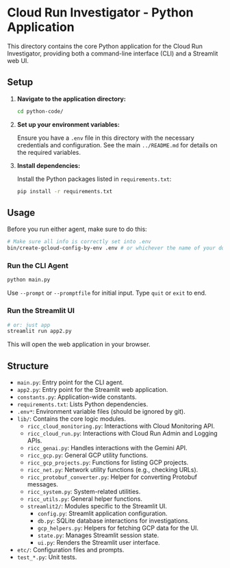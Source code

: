 # Cloud Run Investigator - Python Application

This directory contains the core Python application for the Cloud Run Investigator, providing both a command-line interface (CLI) and a Streamlit web UI.

## Setup

1.  **Navigate to the application directory:**

    ```bash
    cd python-code/
    ```

2.  **Set up your environment variables:**

    Ensure you have a `.env` file in this directory with the necessary credentials and configuration. See the main `../README.md` for details on the required variables.

3.  **Install dependencies:**

    Install the Python packages listed in `requirements.txt`:

    ```bash
    pip install -r requirements.txt
    ```

## Usage

Before you run either agent, make sure to do this:

```bash
# Make sure all info is correctly set into .env
bin/create-gcloud-config-by-env .env # or whichever the name of your dot env.
```

### Run the CLI Agent

```bash
python main.py
```

Use `--prompt` or `--promptfile` for initial input. Type `quit` or `exit` to end.

### Run the Streamlit UI

```bash
# or: just app
streamlit run app2.py
```

This will open the web application in your browser.

## Structure

*   `main.py`: Entry point for the CLI agent.
*   `app2.py`: Entry point for the Streamlit web application.
*   `constants.py`: Application-wide constants.
*   `requirements.txt`: Lists Python dependencies.
*   `.env*`: Environment variable files (should be ignored by git).
*   `lib/`: Contains the core logic modules.
    *   `ricc_cloud_monitoring.py`: Interactions with Cloud Monitoring API.
    *   `ricc_cloud_run.py`: Interactions with Cloud Run Admin and Logging APIs.
    *   `ricc_genai.py`: Handles interactions with the Gemini API.
    *   `ricc_gcp.py`: General GCP utility functions.
    *   `ricc_gcp_projects.py`: Functions for listing GCP projects.
    *   `ricc_net.py`: Network utility functions (e.g., checking URLs).
    *   `ricc_protobuf_converter.py`: Helper for converting Protobuf messages.
    *   `ricc_system.py`: System-related utilities.
    *   `ricc_utils.py`: General helper functions.
    *   `streamlit2/`: Modules specific to the Streamlit UI.
        *   `config.py`: Streamlit application configuration.
        *   `db.py`: SQLite database interactions for investigations.
        *   `gcp_helpers.py`: Helpers for fetching GCP data for the UI.
        *   `state.py`: Manages Streamlit session state.
        *   `ui.py`: Renders the Streamlit user interface.
*   `etc/`: Configuration files and prompts.
*   `test_*.py`: Unit tests.
```
